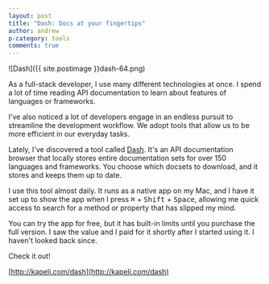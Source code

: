 ```yaml
---
layout: post
title: "Dash: Docs at your fingertips"
author: andrew
p-category: tools
comments: true
---
```


![Dash]({{ site.postimage }}dash-64.png)

As a full-stack developer, I use many different technologies at once. I spend a lot of time reading API documentation to learn about features of languages or frameworks.  

I've also noticed a lot of developers engage in an endless pursuit to streamline the development workflow. We adopt tools that allow us to be more efficient in our everyday tasks.

Lately, I've discovered a tool called [Dash](http://kapeli.com/dash). It's an API documentation browser that locally stores entire documentation sets for over 150 languages and frameworks. You choose which docsets to download, and it stores and keeps them up to date.

I use this tool almost daily. It runs as a native app on my Mac, and I have it set up to show the app when I press <kbd>⌘</kbd> + <kbd>Shift</kbd> + <kbd>Space</kbd>, allowing me quick access to search for a method or property that has slipped my mind.

You can try the app for free, but it has built-in limits until you purchase the full version. I saw the value and I paid for it shortly after I started using it. I haven't looked back since. 

Check it out!

[http://kapeli.com/dash](http://kapeli.com/dash)